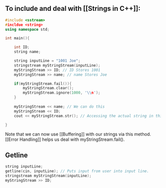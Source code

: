 ## To include and deal with [[Strings in C++]]:

```cpp
#include <sstream>
#incldue <string>
using namespace std;

int main(){

	int ID;
	string name;

	string inputLine = "1001 Joe";
	stringstream myStringStream(inputLine);
	myStringStream >> ID; // ID Stores 1001
	myStringStream >> name; // name Stores Joe

	if(myStringStream.fail()){
		myStringStream.clear();
		myStringStream.ignore(1000, '\\n');
	}
	
	myStringStream << name; // We can do this
	myStringStream << ID;
	cout << myStringStream.str(); // Accessing the actual string in this object through the .str() method

}
```

Note that we can now use [[Buffering]] with our strings via this method. [[Error Handling]] helps us deal with myStringStream.fail().
## Getline

```cpp
string inputLine;
getline(cin, inputLine); // Puts input from user into input line.
stringstream myStringStream(inputLine);
myStringStream >> ID;
```
